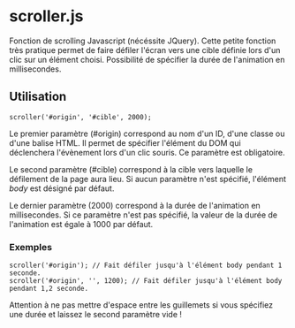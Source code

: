 # scroller.js

Fonction de scrolling Javascript (nécéssite JQuery). Cette petite fonction très pratique permet de faire défiler l'écran vers une cible définie lors d'un clic sur un élément choisi. Possibilité de spécifier la durée de l'animation en millisecondes.

## Utilisation

    scroller('#origin', '#cible', 2000);

Le premier paramètre (#origin) correspond au nom d'un ID, d'une classe ou d'une balise HTML. Il permet de spécifier l'élément du DOM qui déclenchera l'évènement lors d'un clic souris. Ce paramètre est obligatoire.

Le second paramètre (#cible) correspond à la cible vers laquelle le défilement de la page aura lieu. Si aucun paramètre n'est spécifié, l'élément *body* est désigné par défaut.

Le dernier paramètre (2000) correspond à la durée de l'animation en millisecondes. Si ce paramètre n'est pas spécifié, la valeur de la durée de l'animation est égale à 1000 par défaut.

### Exemples

    scroller('#origin'); // Fait défiler jusqu'à l'élément body pendant 1 seconde.
    scroller('#origin', '', 1200); // Fait défiler jusqu'à l'élément body pendant 1,2 seconde.

Attention à ne pas mettre d'espace entre les guillemets si vous spécifiez une durée et laissez le second paramètre vide !